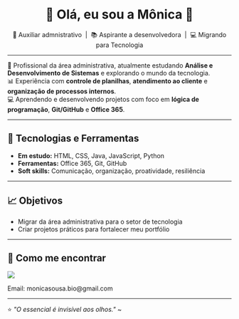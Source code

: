 <!--
**Monicannk/Monicannk** is a ✨ _special_ ✨ repository because its `README.md` (this file) appears on your GitHub profile.
-->
<h1 align="center">👋 Olá, eu sou a Mônica 🌸 </h1>

<p align="center">
💼 Auxiliar admnistrativo &nbsp;|&nbsp; 📚 Aspirante a desenvolvedora &nbsp;|&nbsp; 💻 Migrando para Tecnologia
</p>

---

💼 Profissional da área administrativa, atualmente estudando **Análise e Desenvolvimento de Sistemas** e explorando o mundo da tecnologia.  
📊 Experiência com **controle de planilhas**, **atendimento ao cliente** e **organização de processos internos**.  
💻 Aprendendo e desenvolvendo projetos com foco em **lógica de programação**, **Git/GitHub** e **Office 365**.

---

## 🚀 Tecnologias e Ferramentas
- **Em estudo:** HTML, CSS, Java, JavaScript, Python
- **Ferramentas:** Office 365, Git, GitHub
- **Soft skills:** Comunicação, organização, proatividade, resiliência

---

## 📈 Objetivos
- Migrar da área administrativa para o setor de tecnologia
- Criar projetos práticos para fortalecer meu portfólio

---

## 📍 Como me encontrar
<p align="left">
  <a href="https://www.linkedin.com/in/monicannk" target="_blank">
    <img src="https://img.shields.io/badge/LinkedIn-0A66C2?style=for-the-badge&logo=linkedin&logoColor=white" />
  </a>
  <p>Email: monicasousa.bio@gmail.com
  
  </a>
</p>

---

⭐ *"O essencial é invisível aos olhos."* ~
